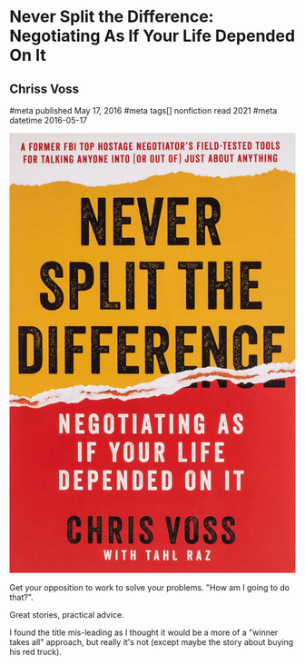# Never Split the Difference: Negotiating As If Your Life Depended On It
## Chriss Voss
#meta published May 17, 2016
#meta tags[] nonfiction read 2021
#meta datetime 2016-05-17

![never-split-the-difference](never-split-the-difference.png)

Get your opposition to work to solve your problems.  "How am I going to do that?".

Great stories, practical advice.

I found the title mis-leading as I thought it would be a more of a "winner takes all" approach, but really it's not (except maybe the story about buying his red truck).
